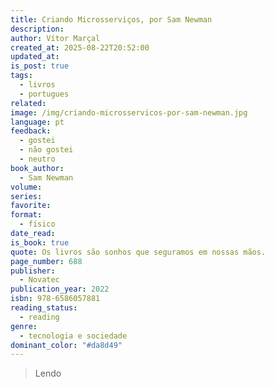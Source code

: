 ```yaml
---
title: Criando Microsserviços, por Sam Newman
description:
author: Vítor Marçal
created_at: 2025-08-22T20:52:00
updated_at:
is_post: true
tags:
  - livros
  - portugues
related:
image: /img/criando-microsservicos-por-sam-newman.jpg
language: pt
feedback:
  - gostei
  - não gostei
  - neutro
book_author:
  - Sam Newman
volume:
series:
favorite:
format:
  - físico
date_read:
is_book: true
quote: Os livros são sonhos que seguramos em nossas mãos.
page_number: 688
publisher:
  - Novatec
publication_year: 2022
isbn: 978-6586057881
reading_status:
  - reading
genre:
  - tecnologia e sociedade
dominant_color: "#da8d49"
---
```

> Lendo